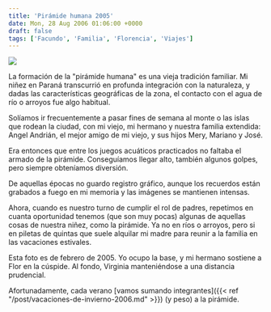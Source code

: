 ```yaml
---
title: 'Pirámide humana 2005'
date: Mon, 28 Aug 2006 01:06:00 +0000
draft: false
tags: ['Facundo', 'Familia', 'Florencia', 'Viajes']
---
```


[![](http://photos1.blogger.com/blogger2/7843/1248/320/piramide-humana-1.jpg)](http://photos1.blogger.com/blogger2/7843/1248/1600/piramide-humana-1.jpg)

La formación de la "pirámide humana" es una vieja tradición familiar. Mi niñez 
en Paraná transcurrió en profunda integración con la naturaleza, y dadas las 
características geográficas de la zona, el contacto con el agua de río o 
arroyos fue algo habitual. 

Solíamos ir frecuentemente a pasar fines de semana al monte o las islas que 
rodean la ciudad, con mi viejo, mi hermano y nuestra familia extendida: 
Angel Andrián, el mejor amigo de mi viejo, y sus hijos Mery, Mariano y José. 

Era entonces que entre los juegos acuáticos practicados no faltaba el armado 
de la pirámide. Conseguíamos llegar alto, también algunos golpes, pero siempre 
obteníamos diversión. 

De aquellas épocas no guardo registro gráfico, aunque los recuerdos están 
grabados a fuego en mi memoria y las imágenes se mantienen intensas. 

Ahora, cuando es nuestro turno de cumplir el rol de padres, repetimos en cuanta 
oportunidad tenemos (que son muy pocas) algunas de aquellas cosas de nuestra 
niñez, como la pirámide. Ya no en ríos o arroyos, pero si en piletas de quintas 
que suele alquilar mi madre para reunir a la familia en las vacaciones estivales. 

Esta foto es de febrero de 2005. Yo ocupo la base, y mi hermano sostiene a Flor 
en la cúspide. Al fondo, Virginia manteniéndose a una distancia prudencial. 

Afortunadamente, cada verano [vamos sumando integrantes]({{< ref "/post/vacaciones-de-invierno-2006.md" >}}) (y peso) a la pirámide.
